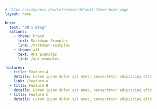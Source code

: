 ```yaml
---
# https://vitepress.dev/reference/default-theme-home-page
layout: home

hero:
  text: "DN's Blog"
  actions:
    - theme: brand
      text: Markdown Examples
      link: /markdown-examples
    - theme: alt
      text: API Examples
      link: /api-examples

features:
  - title: Feature A
    details: Lorem ipsum dolor sit amet, consectetur adipiscing elit
    link: /feature-a
  - title: Feature B
    details: Lorem ipsum dolor sit amet, consectetur adipiscing elit
  - title: Feature C
    details: Lorem ipsum dolor sit amet, consectetur adipiscing elit
---
```


